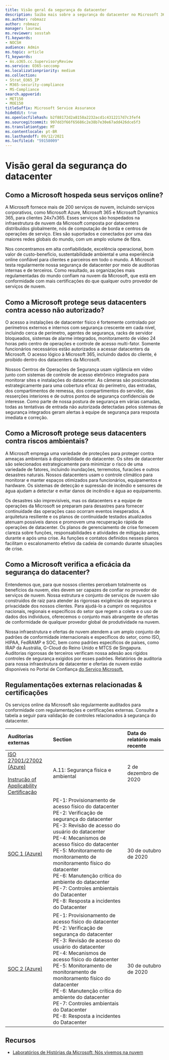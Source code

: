 ```yaml
---
title: Visão geral da segurança do datacenter
description: Saiba mais sobre a segurança do datacenter no Microsoft 365
ms.author: robmazz
author: robmazz
manager: laurawi
ms.reviewer: sosstah
f1.keywords:
- NOCSH
audience: Admin
ms.topic: article
f1_keywords:
- ms.o365.cc.SupervisoryReview
ms.service: O365-seccomp
ms.localizationpriority: medium
ms.collection:
- Strat_O365_IP
- M365-security-compliance
- MS-Compliance
search.appverid:
- MET150
- MOE150
titleSuffix: Microsoft Service Assurance
hideEdit: true
ms.openlocfilehash: b2f88172d2a8158a2232acd1c4312217d7c3fef4
ms.sourcegitcommit: 997dd3f66f65686c2e38b7e30e67add426dce5f3
ms.translationtype: MT
ms.contentlocale: pt-BR
ms.lasthandoff: 09/12/2021
ms.locfileid: "59158009"
---
```

# <a name="datacenter-security-overview"></a>Visão geral da segurança do datacenter

## <a name="how-does-microsoft-host-its-online-services"></a>Como a Microsoft hospeda seus serviços online?

A Microsoft fornece mais de 200 serviços de nuvem, incluindo serviços corporativos, como Microsoft Azure, Microsoft 365 e Microsoft Dynamics 365, para clientes 24x7x365. Esses serviços são hospedados na infraestrutura de nuvem da Microsoft composta por datacenters distribuídos globalmente, nós de computação de borda e centros de operações de serviço. Eles são suportados e conectados por uma das maiores redes globais do mundo, com um amplo volume de fibra.

Nos concentramos em alta confiabilidade, excelência operacional, bom valor de custo-benefício, sustentabilidade ambiental e uma experiência online confiável para clientes e parceiros em todo o mundo. A Microsoft testa regularmente nossa segurança de datacenter por meio de auditorias internas e de terceiros. Como resultado, as organizações mais regulamentadas do mundo confiam na nuvem da Microsoft, que está em conformidade com mais certificações do que qualquer outro provedor de serviços de nuvem.

## <a name="how-does-microsoft-protect-its-datacenters-from-unauthorized-access"></a>Como a Microsoft protege seus datacenters contra acesso não autorizado?

O acesso a instalações de datacenter físico é fortemente controlado por perímetros externos e internos com segurança crescente em cada nível, incluindo cerca de perímetro, agentes de segurança, racks de servidor bloqueados, sistemas de alarme integrados, monitoramento de vídeo 24 horas pelo centro de operações e controle de acesso multi-fator. Somente funcionários necessários estão autorizados a acessar datacenters da Microsoft. O acesso lógico à Microsoft 365, incluindo dados do cliente, é proibido dentro dos datacenters da Microsoft.

Nossos Centros de Operações de Segurança usam vigilância em vídeo junto com sistemas de controle de acesso eletrônico integrados para monitorar sites e instalações do datacenter. As câmeras são posicionadas estrategicamente para uma cobertura eficaz do perímetro, das entradas, dos compartimentos de remessa, dos compartimentos do servidor, das resserções interiores e de outros pontos de segurança confidenciais de interesse. Como parte de nossa postura de segurança em várias camadas, todas as tentativas de entrada não autorizada detectadas pelos sistemas de segurança integrados geram alertas à equipe de segurança para resposta imediata e correção.

## <a name="how-does-microsoft-protect-its-datacenters-from-environmental-hazards"></a>Como a Microsoft protege seus datacenters contra riscos ambientais?

A Microsoft emprega uma variedade de proteções para proteger contra ameaças ambientais à disponibilidade do datacenter. Os sites de datacenter são selecionados estrategicamente para minimizar o risco de uma variedade de fatores, incluindo inundações, terremotos, furacões e outros desastres naturais. Nossos datacenters usam o controle climático para monitorar e manter espaços otimizados para funcionários, equipamentos e hardware. Os sistemas de detecção e supressão de incêndio e sensores de água ajudam a detectar e evitar danos de incêndio e água ao equipamento.

Os desastres são imprevisíveis, mas os datacenters e a equipe de operações da Microsoft se preparam para desastres para fornecer continuidade das operações caso ocorram eventos inesperados. A arquitetura resiliente e os planos de continuidade testados atualizados atenuam possíveis danos e promovem uma recuperação rápida de operações de datacenter. Os planos de gerenciamento de crise fornecem clareza sobre funções, responsabilidades e atividades de mitigação antes, durante e após uma crise. As funções e contatos definidos nesses planos facilitam o escalonamento efetivo da cadeia de comando durante situações de crise.

## <a name="how-does-microsoft-verify-the-effectiveness-of-datacenter-security"></a>Como a Microsoft verifica a eficácia da segurança do datacenter?

Entendemos que, para que nossos clientes percebam totalmente os benefícios da nuvem, eles devem ser capazes de confiar no provedor de serviços de nuvem. Nossa estrutura e conjunto de serviços de nuvem são construídos de raiz para atender às rigorosas exigências de segurança e privacidade dos nossos clientes. Para ajudá-lo a cumprir os requisitos nacionais, regionais e específicos do setor que regem a coleta e o uso de dados dos indivíduos, oferecemos o conjunto mais abrangente de ofertas de conformidade de qualquer provedor global de produtividade na nuvem.

Nossa infraestrutura e ofertas de nuvem atendem a um amplo conjunto de padrões de conformidade internacionais e específicos do setor, como ISO, HIPAA, FedRAMP e SOC, bem como padrões específicos de países, como IRAP da Austrália, G-Cloud do Reino Unido e MTCS de Singapura. Auditorias rigorosas de terceiros verificam nossa adesão aos rígidos controles de segurança exigidos por esses padrões. Relatórios de auditoria para nossa infraestrutura de datacenter e ofertas de nuvem estão disponíveis no Portal de Confiança [do Serviço Microsoft.](https://servicetrust.microsoft.com/)

## <a name="related-external-regulations--certifications"></a>Regulamentações externas relacionadas & certificações

Os serviços online da Microsoft são regularmente auditados para conformidade com regulamentações e certificações externas. Consulte a tabela a seguir para validação de controles relacionados à segurança do datacenter.

| **Auditorias externas** | **Section** | **Data do relatório mais recente** |
|:--------------------|:------------|:-----------------------|  
| [ISO 27001/27002 (Azure)](https://servicetrust.microsoft.com/ViewPage/MSComplianceGuideV3?command=Download&downloadType=Document&downloadId=e9116047-f327-430c-a83f-166b7e561ad6&tab=7027ead0-3d6b-11e9-b9e1-290b1eb4cdeb&docTab=7027ead0-3d6b-11e9-b9e1-290b1eb4cdeb_ISO_Reports) <br><br> [Instrução of Applicability](https://servicetrust.microsoft.com/ViewPage/MSComplianceGuideV3?command=Download&downloadType=Document&downloadId=00af6c3e-7f3e-4e0d-8b0e-79f45ef2cef1&tab=7027ead0-3d6b-11e9-b9e1-290b1eb4cdeb&docTab=7027ead0-3d6b-11e9-b9e1-290b1eb4cdeb_ISO_Reports) <br> [Certificação](https://servicetrust.microsoft.com/ViewPage/MSComplianceGuideV3?command=Download&downloadType=Document&downloadId=d7af5304-3a31-40e6-9abb-e26352305d41&tab=7027ead0-3d6b-11e9-b9e1-290b1eb4cdeb&docTab=7027ead0-3d6b-11e9-b9e1-290b1eb4cdeb_ISO_Reports) | A.11: Segurança física e ambiental | 2 de dezembro de 2020 |
| [SOC 1 (Azure)](https://servicetrust.microsoft.com/ViewPage/MSComplianceGuideV3?command=Download&downloadType=Document&downloadId=66043614-5628-4e26-83be-057eb3bb026c&tab=7027ead0-3d6b-11e9-b9e1-290b1eb4cdeb&docTab=7027ead0-3d6b-11e9-b9e1-290b1eb4cdeb_SOC_%2F_SSAE_16_Reports) | PE-1: Provisionamento de acesso físico do datacenter <br> PE-2: Verificação de segurança do datacenter <br> PE-3: Revisão de acesso do usuário do datacenter <br> PE-4: Mecanismos de acesso físico do datacenter <br> PE-5: Monitoramento de monitoramento de monitoramento físico do datacenter <br> PE-6: Manutenção crítica do ambiente do datacenter <br> PE-7: Controles ambientais do Datacenter <br> PE-8: Resposta a incidentes do Datacenter | 30 de outubro de 2020 |
| [SOC 2 (Azure)](https://servicetrust.microsoft.com/ViewPage/MSComplianceGuideV3?command=Download&downloadType=Document&downloadId=ce5bfbea-3514-40ae-a8a6-3617106a0b56&tab=7027ead0-3d6b-11e9-b9e1-290b1eb4cdeb&docTab=7027ead0-3d6b-11e9-b9e1-290b1eb4cdeb_SOC_%2F_SSAE_16_Reports) | PE-1: Provisionamento de acesso físico do datacenter <br> PE-2: Verificação de segurança do datacenter <br> PE-3: Revisão de acesso do usuário do datacenter <br> PE-4: Mecanismos de acesso físico do datacenter <br> PE-5: Monitoramento de monitoramento de monitoramento físico do datacenter <br> PE-6: Manutenção crítica do ambiente do datacenter <br> PE-7: Controles ambientais do Datacenter <br> PE-8: Resposta a incidentes do Datacenter | 30 de outubro de 2020 |

## <a name="resources"></a>Recursos

- [Laboratórios de Histórias da Microsoft: Nós vivemos na nuvem](https://news.microsoft.com/stories/microsoft-datacenter-tour/)